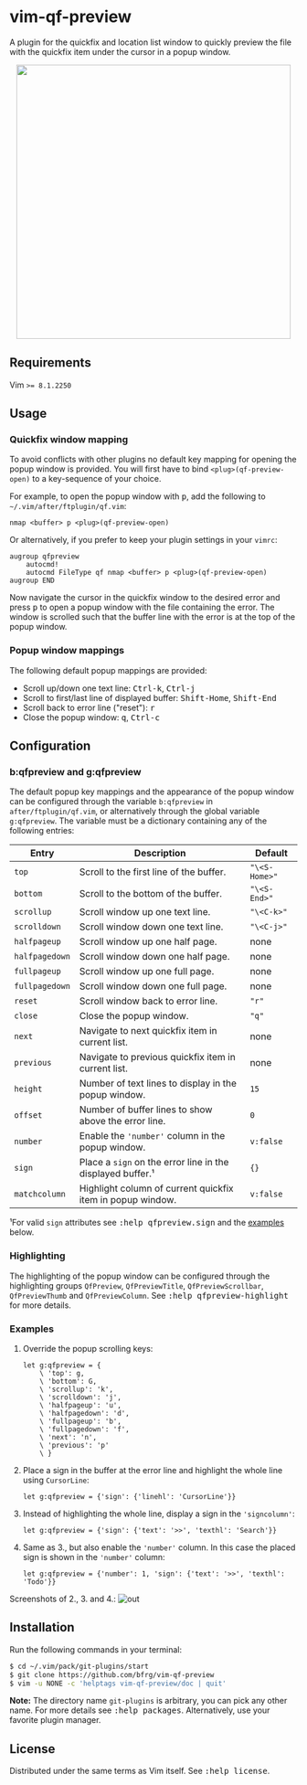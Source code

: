 # vim-qf-preview

A plugin for the quickfix and location list window to quickly preview the file
with the quickfix item under the cursor in a popup window.

<dl>
  <p align="center">
  <a href="https://asciinema.org/a/265817">
    <img src="https://asciinema.org/a/265817.png" width="480">
  </a>
  </p>
</dl>


## Requirements

Vim `>= 8.1.2250`


## Usage

### Quickfix window mapping

To avoid conflicts with other plugins no default key mapping for opening the
popup window is provided. You will first have to bind `<plug>(qf-preview-open)`
to a key-sequence of your choice.

For example, to open the popup window with <kbd>p</kbd>, add the following to
`~/.vim/after/ftplugin/qf.vim`:
```vim
nmap <buffer> p <plug>(qf-preview-open)
```

Or alternatively, if you prefer to keep your plugin settings in your `vimrc`:
```vim
augroup qfpreview
    autocmd!
    autocmd FileType qf nmap <buffer> p <plug>(qf-preview-open)
augroup END
```

Now navigate the cursor in the quickfix window to the desired error and press
<kbd>p</kbd> to open a popup window with the file containing the error. The
window is scrolled such that the buffer line with the error is at the top of the
popup window.

### Popup window mappings

The following default popup mappings are provided:

- Scroll up/down one text line: <kbd>Ctrl-k</kbd>, <kbd>Ctrl-j</kbd>
- Scroll to first/last line of displayed buffer: <kbd>Shift-Home</kbd>,
  <kbd>Shift-End</kbd>
- Scroll back to error line ("reset"): <kbd>r</kbd>
- Close the popup window: <kbd>q</kbd>, <kbd>Ctrl-c</kbd>


## Configuration

### b:qfpreview and g:qfpreview

The default popup key mappings and the appearance of the popup window can be
configured through the variable `b:qfpreview` in `after/ftplugin/qf.vim`, or
alternatively through the global variable `g:qfpreview`. The variable must be a
dictionary containing any of the following entries:

| Entry          | Description                                                | Default       |
| -------------- | ---------------------------------------------------------- | ------------- |
| `top`          | Scroll to the first line of the buffer.                    | `"\<S-Home>"` |
| `bottom`       | Scroll to the bottom of the buffer.                        | `"\<S-End>"`  |
| `scrollup`     | Scroll window up one text line.                            | `"\<C-k>"`    |
| `scrolldown`   | Scroll window down one text line.                          | `"\<C-j>"`    |
| `halfpageup`   | Scroll window up one half page.                            | none          |
| `halfpagedown` | Scroll window down one half page.                          | none          |
| `fullpageup`   | Scroll window up one full page.                            | none          |
| `fullpagedown` | Scroll window down one full page.                          | none          |
| `reset`        | Scroll window back to error line.                          | `"r"`         |
| `close`        | Close the popup window.                                    | `"q"`         |
| `next`         | Navigate to next quickfix item in current list.            | none          |
| `previous`     | Navigate to previous quickfix item in current list.        | none          |
| `height`       | Number of text lines to display in the popup window.       | `15`          |
| `offset`       | Number of buffer lines to show above the error line.       | `0`           |
| `number`       | Enable the `'number'` column in the popup window.          | `v:false`     |
| `sign`         | Place a `sign` on the error line in the displayed buffer.¹ | `{}`          |
| `matchcolumn`  | Highlight column of current quickfix item in popup window. | `v:false`     |

¹For valid `sign` attributes see <kbd>:help qfpreview.sign</kbd> and the
[examples](#examples) below.

### Highlighting

The highlighting of the popup window can be configured through the highlighting
groups `QfPreview`, `QfPreviewTitle`, `QfPreviewScrollbar`, `QfPreviewThumb` and
`QfPreviewColumn`. See <kbd>:help qfpreview-highlight</kbd> for more details.

### Examples

1. Override the popup scrolling keys:
   ```vim
   let g:qfpreview = {
       \ 'top': g,
       \ 'bottom': G,
       \ 'scrollup': 'k',
       \ 'scrolldown': 'j',
       \ 'halfpageup': 'u',
       \ 'halfpagedown': 'd',
       \ 'fullpageup': 'b',
       \ 'fullpagedown': 'f',
       \ 'next': 'n',
       \ 'previous': 'p'
       \ }
   ```
2. Place a sign in the buffer at the error line and highlight the whole line
   using `CursorLine`:
   ```vim
   let g:qfpreview = {'sign': {'linehl': 'CursorLine'}}
   ```
3. Instead of highlighting the whole line, display a sign in the `'signcolumn'`:
   ```vim
   let g:qfpreview = {'sign': {'text': '>>', 'texthl': 'Search'}}
   ```
4. Same as 3., but also enable the `'number'` column. In this case the placed
   sign is shown in the `'number'` column:
   ```vim
   let g:qfpreview = {'number': 1, 'sign': {'text': '>>', 'texthl': 'Todo'}}
   ```

Screenshots of 2., 3. and 4.:
![out](https://user-images.githubusercontent.com/6266600/77472775-b4cdaa00-6e14-11ea-8abd-d55c47fdeda7.png)


## Installation

Run the following commands in your terminal:
```bash
$ cd ~/.vim/pack/git-plugins/start
$ git clone https://github.com/bfrg/vim-qf-preview
$ vim -u NONE -c 'helptags vim-qf-preview/doc | quit'
```
**Note:** The directory name `git-plugins` is arbitrary, you can pick any other
name. For more details see <kbd>:help packages</kbd>. Alternatively, use your
favorite plugin manager.


## License

Distributed under the same terms as Vim itself. See <kbd>:help license</kbd>.

